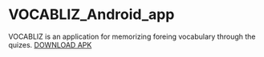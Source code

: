 # VOCABLIZ_Android_app
VOCABLIZ is an application for memorizing foreing vocabulary through the quizes.
[DOWNLOAD APK](https://users.metropolia.fi/~georgv/Vocabliz.apk)
